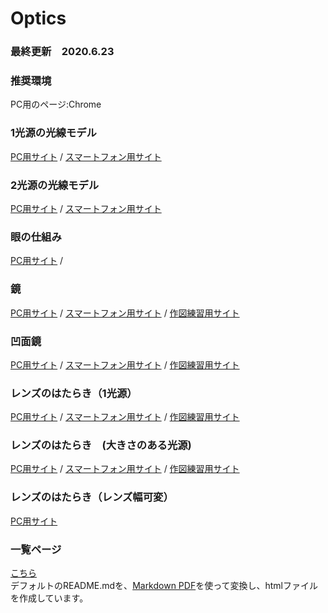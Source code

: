 # Optics
### 最終更新　2020.6.23
### 推奨環境
PC用のページ:Chrome

### 1光源の光線モデル
[PC用サイト](https://phys-ken.github.io/Optics/tutorial2_1slit.html) /
[スマートフォン用サイト](https://phys-ken.github.io/Optics/tutorial2_1slit-phone.html)

### 2光源の光線モデル
[PC用サイト](https://phys-ken.github.io/Optics/tutorial2_2lights.html) /
[スマートフォン用サイト](https://phys-ken.github.io/Optics/tutorial2_2lights-phone.html)

### 眼の仕組み
[PC用サイト](https://phys-ken.github.io/Optics/eye.html) /


### 鏡
[PC用サイト](https://phys-ken.github.io/Optics/mirror.html) /
[スマートフォン用サイト](https://phys-ken.github.io/Optics/mirror-phone.html) /
[作図練習用サイト](https://phys-ken.github.io/Optics/mirror-sheet.html)


### 凹面鏡
[PC用サイト](https://phys-ken.github.io/Optics/concave-mirror.html) /
[スマートフォン用サイト](https://phys-ken.github.io/Optics/concave-mirror-phone.html) /
[作図練習用サイト](https://phys-ken.github.io/Optics/concave-mirror-sheet.html)

### レンズのはたらき（1光源）
[PC用サイト](https://phys-ken.github.io/Optics/Lens.html) /
[スマートフォン用サイト](https://phys-ken.github.io/Optics/Lens-phone.html) /
[作図練習用サイト](https://phys-ken.github.io/Optics/Lens-sheet.html)

### レンズのはたらき　(大きさのある光源)
[PC用サイト](https://phys-ken.github.io/Optics/Lens-object.html) /
[スマートフォン用サイト](https://phys-ken.github.io/Optics/Lens-object-phone.html) /
[作図練習用サイト](https://phys-ken.github.io/Optics/Lens-object-sheet.html)  
  
### レンズのはたらき（レンズ幅可変）
[PC用サイト](https://phys-ken.github.io/Optics/LensWide.html) 
  
  

### 一覧ページ
[こちら](https://phys-ken.github.io/Optics/README.html)  
デフォルトのREADME.mdを、[Markdown PDF](https://marketplace.visualstudio.com/items?itemName=yzane.markdown-pdf)を使って変換し、htmlファイルを作成しています。